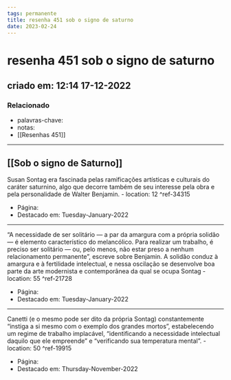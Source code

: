 ```yaml
---
tags: permanente
title: resenha 451 sob o signo de saturno
date: 2023-02-24
---
```


# resenha 451 sob o signo de saturno

## criado em: 12:14 17-12-2022

### Relacionado

- palavras-chave: 
- notas: 
- [[Resenhas 451]]
---

## [[Sob o signo de Saturno]]

Susan Sontag era fascinada pelas ramificações artísticas e culturais do caráter saturnino, algo que decorre também de seu interesse pela obra e pela personalidade de Walter Benjamin. - location: 12 ^ref-34315

- Página: 
- Destacado em: Tuesday-January-2022

---

“A necessidade de ser solitário — a par da amargura com a própria solidão — é elemento característico do melancólico. Para realizar um trabalho, é preciso ser solitário — ou, pelo menos, não estar preso a nenhum relacionamento permanente”, escreve sobre Benjamin. A solidão conduz à amargura e à fertilidade intelectual, e nessa oscilação se desenvolve boa parte da arte modernista e contemporânea da qual se ocupa Sontag - location: 55 ^ref-21728

- Página: 
- Destacado em: Tuesday-January-2022

---

Canetti (e o mesmo pode ser dito da própria Sontag) constantemente “instiga a si mesmo com o exemplo dos grandes mortos”, estabelecendo um regime de trabalho implacável, “identificando a necessidade intelectual daquilo que ele empreende” e “verificando sua temperatura mental”. - location: 50 ^ref-19915

- Página: 
- Destacado em: Thursday-November-2022
